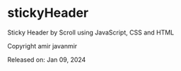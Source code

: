 # stickyHeader
Sticky Header by Scroll using JavaScript, CSS and HTML

Copyright amir javanmir

Released on: Jan 09, 2024
